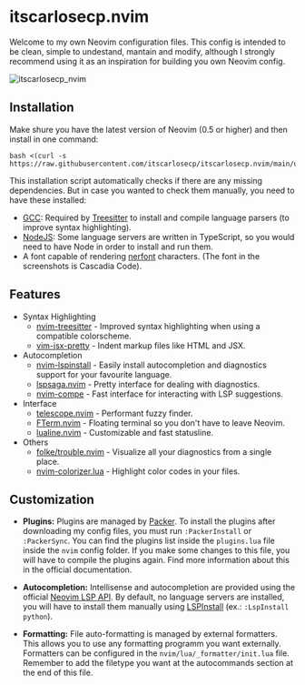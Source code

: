 # itscarlosecp.nvim

Welcome to my own Neovim configuration files. This config is intended to be clean, simple to undestand, mantain and modify, although I strongly recommend using it as an inspiration for building you own Neovim config.

![itscarlosecp_nvim](https://user-images.githubusercontent.com/47466248/128403136-336b309c-1b6c-4078-bda1-3c44e3defbc4.png)

## Installation

Make shure you have the latest version of Neovim (0.5 or higher) and then install in one command:

```shell
bash <(curl -s https://raw.githubusercontent.com/itscarlosecp/itscarlosecp.nvim/main/utils/install.sh)
```

This installation script automatically checks if there are any missing dependencies. But in case you wanted to check them manually, you need to have these installed:

- [GCC](https://gcc.gnu.org/): Required by [Treesitter](https://github.com/nvim-treesitter/nvim-treesitter) to install and compile language parsers (to improve syntax highlighting).
- [NodeJS](https://nodejs.org/en/): Some language servers are written in TypeScript, so you would need to have Node in order to install and run them.
- A font capable of rendering [nerfont](https://github.com/ryanoasis/nerd-fonts) characters. (The font in the screenshots is Cascadia Code).

## Features

- Syntax Highlighting
  - [nvim-treesitter](https://github.com/nvim-treesitter/nvim-treesitter) - Improved syntax highlighting when using a compatible colorscheme.
  - [vim-jsx-pretty](https://github.com/MaxMEllon/vim-jsx-pretty) - Indent markup files like HTML and JSX.
- Autocompletion
  - [nvim-lspinstall](https://github.com/kabouzeid/nvim-lspinstall) - Easily install autocompletion and diagnostics support for your favourite language.
  - [lspsaga.nvim](https://github.com/glepnir/lspsaga.nvim) - Pretty interface for dealing with diagnostics.
  - [nvim-compe](https://github.com/hrsh7th/nvim-compe) - Fast interface for interacting with LSP suggestions.
- Interface
  - [telescope.nvim](https://github.com/nvim-telescope/telescope.nvim) - Performant fuzzy finder.
  - [FTerm.nvim](https://github.com/numtostr/FTerm.nvim) - Floating terminal so you don't have to leave Neovim.
  - [lualine.nvim](https://github.com/hoob3rt/lualine.nvim) - Customizable and fast statusline.
- Others
  - [folke/trouble.nvim](https://github.com/folke/trouble.nvim) - Visualize all your diagnostics from a single place.
  - [nvim-colorizer.lua](https://github.com/norcalli/nvim-colorizer.lua) - Highlight color codes in your files.

## Customization
- **Plugins:** Plugins are managed by [Packer](https://github.com/wbthomason/packer.nvim). To install the plugins after downloading my config files, you must run `:PackerInstall` or `:PackerSync`. You can find the plugins list inside the `plugins.lua` file inside the `nvim` config folder. If you make some changes to this file, you will have to compile the plugins again. Find more information about this in the official documentation.

- **Autocompletion:** Intellisense and autocompletion are provided using the official [Neovim LSP API](https://github.com/neovim/nvim-lspconfig). By default, no language servers are installed, you will have to install them manually using [LSPInstall](https://github.com/kabouzeid/nvim-lspinstall) (ex.: `:LspInstall python`).

- **Formatting:** File auto-formatting is managed by external formatters. This allows you to use any formatting programm you want externally. Formatters can be configured in the `nvim/lua/_formatter/init.lua` file. Remember to add the filetype you want at the autocommands section at the end of this file.
